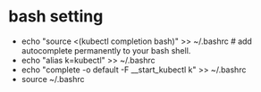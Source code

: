 # bash setting
* echo "source <(kubectl completion bash)" >> ~/.bashrc # add autocomplete permanently to your bash shell.
* echo "alias k=kubectl" >> ~/.bashrc 
* echo "complete -o default -F __start_kubectl k" >> ~/.bashrc
* source ~/.bashrc

